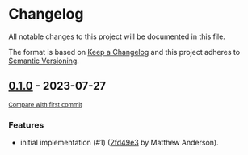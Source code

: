 # Changelog

All notable changes to this project will be documented in this file.

The format is based on [Keep a Changelog](http://keepachangelog.com/en/1.0.0/)
and this project adheres to [Semantic Versioning](http://semver.org/spec/v2.0.0.html).

<!-- insertion marker -->
## [0.1.0](https://github.com/maxb2/recipe-scrapers-sage/releases/tag/0.1.0) - 2023-07-27

<small>[Compare with first commit](https://github.com/maxb2/recipe-scrapers-sage/compare/d99819a00dd66f8fe39de2f9092fe1a4609988ab...0.1.0)</small>

### Features

- initial implementation (#1) ([2fd49e3](https://github.com/maxb2/recipe-scrapers-sage/commit/2fd49e3d7044ae2d0c3d835fb54185f08c967820) by Matthew Anderson).